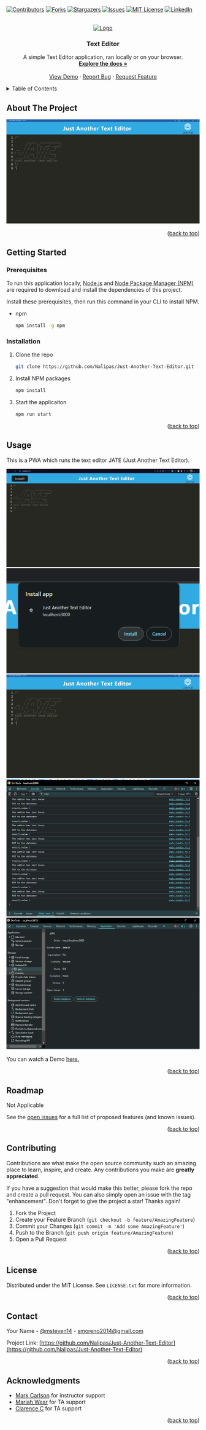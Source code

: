 <!-- Improved compatibility of back to top link: See: https://github.com/othneildrew/Best-README-Template/pull/73 -->
<a name="readme-top"></a>

<!-- PROJECT SHIELDS -->
[![Contributors][contributors-shield]][contributors-url]
[![Forks][forks-shield]][forks-url]
[![Stargazers][stars-shield]][stars-url]
[![Issues][issues-shield]][issues-url]
[![MIT License][license-shield]][license-url]
[![LinkedIn][linkedin-shield]][linkedin-url]



<!-- PROJECT LOGO -->
<br />
<div align="center">
  <a href="https://github.com/Nalipas/Just-Another-Text-Editor">
    <img src="https://media.tenor.com/dl3I6S8ATI8AAAAi/pepe.gif" alt="Logo" width="80" height="80">
  </a>

<h3 align="center">Text Editor</h3>

  <p align="center">
    A simple Text Editor application, ran locally or on your browser.
    <br />
    <a href="https://github.com/Nalipas/Just-Another-Text-Editor"><strong>Explore the docs »</strong></a>
    <br />
    <br />
    <a href="https://github.com/Nalipas/Just-Another-Text-Editor">View Demo</a>
    ·
    <a href="https://github.com/Nalipas/Just-Another-Text-Editor/issues/new?labels=bug&template=bug-report---.md">Report Bug</a>
    ·
    <a href="https://github.com/Nalipas/Just-Another-Text-Editor/issues/new?labels=enhancement&template=feature-request---.md">Request Feature</a>
  </p>
</div>



<!-- TABLE OF CONTENTS -->
<details>
  <summary>Table of Contents</summary>
  <ol>
    <li>
      <a href="#about-the-project">About The Project</a>
    </li>
    <li>
      <a href="#getting-started">Getting Started</a>
      <ul>
        <li><a href="#prerequisites">Prerequisites</a></li>
        <li><a href="#installation">Installation</a></li>
      </ul>
    </li>
    <li><a href="#usage">Usage</a></li>
    <li><a href="#roadmap">Roadmap</a></li>
    <li><a href="#contributing">Contributing</a></li>
    <li><a href="#license">License</a></li>
    <li><a href="#contact">Contact</a></li>
    <li><a href="#acknowledgments">Acknowledgments</a></li>
  </ol>
</details>



<!-- ABOUT THE PROJECT -->
## About The Project
<img src="./public/JATE3.png">


<p align="right">(<a href="#readme-top">back to top</a>)</p>


<!-- GETTING STARTED -->
## Getting Started

### Prerequisites

To run this application locally, <a href="https://nodejs.org/en/download/package-manager">Node.js</a> and <a href="https://docs.npmjs.com/downloading-and-installing-node-js-and-npm">Node Package Manager (NPM)</a> are required to download and install the dependencies of this project. 

Install these prerequisites, then run this command in your CLI to install NPM.
* npm
  ```sh
  npm install -g npm
  ```


### Installation

1. Clone the repo
   ```sh
   git clone https://github.com/Nalipas/Just-Another-Text-Editor.git
   ```
2. Install NPM packages
   ```sh
   npm install
   ```
4. Start the applicaiton
   ```js
   npm run start
   ```

<p align="right">(<a href="#readme-top">back to top</a>)</p>



<!-- USAGE EXAMPLES -->
## Usage

This is a PWA which runs the text editor JATE (Just Another Text Editor).

<img src="./public/JATE1.png">
<img src="./public/JATE2.png">
<img src="./public/JATE3.png">
<img src="./public/JATE4.png">
<img src="./public/JATE5.png">

You can watch a Demo <a href="https://youtu.be/W-Nrxvz3OCI">here.</a>

<p align="right">(<a href="#readme-top">back to top</a>)</p>



<!-- ROADMAP -->
## Roadmap

Not Applicable

See the [open issues](https://github.com/Nalipas/Just-Another-Text-Editor/issues) for a full list of proposed features (and known issues).

<p align="right">(<a href="#readme-top">back to top</a>)</p>



<!-- CONTRIBUTING -->
## Contributing

Contributions are what make the open source community such an amazing place to learn, inspire, and create. Any contributions you make are **greatly appreciated**.

If you have a suggestion that would make this better, please fork the repo and create a pull request. You can also simply open an issue with the tag "enhancement".
Don't forget to give the project a star! Thanks again!

1. Fork the Project
2. Create your Feature Branch (`git checkout -b feature/AmazingFeature`)
3. Commit your Changes (`git commit -m 'Add some AmazingFeature'`)
4. Push to the Branch (`git push origin feature/AmazingFeature`)
5. Open a Pull Request

<p align="right">(<a href="#readme-top">back to top</a>)</p>



<!-- LICENSE -->
## License

Distributed under the MIT License. See `LICENSE.txt` for more information.

<p align="right">(<a href="#readme-top">back to top</a>)</p>



<!-- CONTACT -->
## Contact

Your Name - [@msteven14](https://twitter.com/msteven14) - smoreno2014@gmail.com

Project Link: [https://github.com/Nalipas/Just-Another-Text-Editor](https://github.com/Nalipas/Just-Another-Text-Editor)

<p align="right">(<a href="#readme-top">back to top</a>)</p>



<!-- ACKNOWLEDGMENTS -->
## Acknowledgments

* [Mark Carlson](https://github.com/mark-carlson) for instructor support
* [Mariah Wear](https://github.com/mariahw4) for TA support
* [Clarence C]() for TA support

<p align="right">(<a href="#readme-top">back to top</a>)</p>



<!-- MARKDOWN LINKS & IMAGES -->
<!-- https://www.markdownguide.org/basic-syntax/#reference-style-links -->
[contributors-shield]: https://img.shields.io/github/contributors/Nalipas/Just-Another-Text-Editor.svg?style=for-the-badge
[contributors-url]: https://github.com/Nalipas/Just-Another-Text-Editor/graphs/contributors
[forks-shield]: https://img.shields.io/github/forks/Nalipas/Just-Another-Text-Editor.svg?style=for-the-badge
[forks-url]: https://github.com/Nalipas/Just-Another-Text-Editor/network/members
[stars-shield]: https://img.shields.io/github/stars/Nalipas/Just-Another-Text-Editor.svg?style=for-the-badge
[stars-url]: https://github.com/Nalipas/Just-Another-Text-Editor/stargazers
[issues-shield]: https://img.shields.io/github/issues/Nalipas/Just-Another-Text-Editor.svg?style=for-the-badge
[issues-url]: https://github.com/Nalipas/Just-Another-Text-Editor/issues
[license-shield]: https://img.shields.io/github/license/Nalipas/Just-Another-Text-Editor.svg?style=for-the-badge
[license-url]: https://github.com/Nalipas/Just-Another-Text-Editor/blob/master/LICENSE.txt
[linkedin-shield]: https://img.shields.io/badge/-LinkedIn-black.svg?style=for-the-badge&logo=linkedin&colorB=555
[linkedin-url]: https://linkedin.com/in/msteven14
[product-screenshot]: images/screenshot.png

[Express.js]: https://img.shields.io/badge/express-000000?style=for-the-badge&logo=express&logoColor=white
[Express-url]: https://expressjs.com
[PostgreSQL]: https://img.shields.io/badge/postgresql-4169e1?style=for-the-badge&logo=postgresql&logoColor=white
[Postgres-url]: https://www.postgresql.org/
